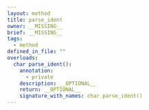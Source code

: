 ```yaml
---
layout: method
title: parse_ident
owner: __MISSING__
brief: __MISSING__
tags:
  - method
defined_in_file: ""
overloads:
  char parse_ident():
    annotation:
      - private
    description: __OPTIONAL__
    return: __OPTIONAL__
    signature_with_names: char parse_ident()
---
```

